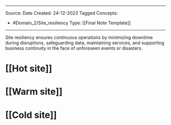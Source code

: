 - - -
Source:
Date Created:  24-12-2023
Tagged Concepts:
- #Domain_2/Site_resiliency 
Type: [[Final Note Template]]
- - - 

Site resiliency ensures continuous operations by minimizing downtime during disruptions, safeguarding data, maintaining services, and supporting business continuity in the face of unforeseen events or disasters.
# [[Hot site]]
# [[Warm site]]
# [[Cold site]]